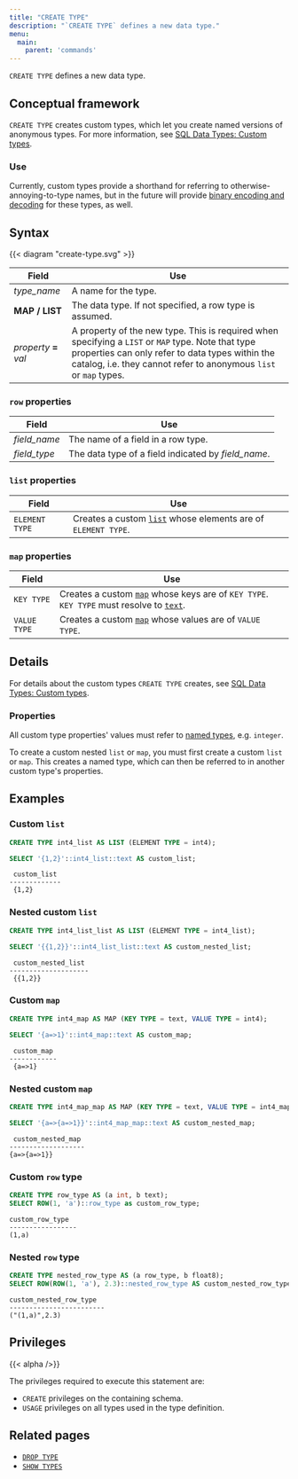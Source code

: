 ```yaml
---
title: "CREATE TYPE"
description: "`CREATE TYPE` defines a new data type."
menu:
  main:
    parent: 'commands'
---
```


`CREATE TYPE` defines a new data type.

## Conceptual framework

`CREATE TYPE` creates custom types, which let you create named versions of
anonymous types. For more information, see [SQL Data Types: Custom
types](../types/#custom-types).

### Use

Currently, custom types provide a shorthand for referring to
otherwise-annoying-to-type names, but in the future will provide [binary
encoding and decoding][binary] for these types, as well.

[binary]:https://github.com/MaterializeInc/materialize/issues/4628

## Syntax

{{< diagram "create-type.svg" >}}

 Field               | Use
---------------------|----------------------------------------------------------------------------------------------------------------------------------------------------------------
 _type&lowbar;name_  | A name for the type.
 **MAP / LIST**      | The data type. If not specified, a row type is assumed.
 _property_ **=** _val_ | A property of the new type. This is required when specifying a `LIST` or `MAP` type. Note that type properties can only refer to data types within the catalog, i.e. they cannot refer to anonymous `list` or `map` types.

### `row` properties

Field               | Use
--------------------|----------------------------------------------------
_field_name_        | The name of a field in a row type.
_field_type_        | The data type of a field indicated by _field_name_.

### `list` properties

Field | Use
-----|-----
`ELEMENT TYPE` | Creates a custom [`list`](../types/list) whose elements are of `ELEMENT TYPE`.

### `map` properties

Field | Use
-----|-----
`KEY TYPE` | Creates a custom [`map`](../types/map) whose keys are of `KEY TYPE`. `KEY TYPE` must resolve to [`text`](../types/text).
`VALUE TYPE` | Creates a custom [`map`](../types/map) whose values are of `VALUE TYPE`.

## Details

For details about the custom types `CREATE TYPE` creates, see [SQL Data Types:
Custom types](../types/#custom-types).

### Properties

All custom type properties' values must refer to [named types](/sql/types), e.g.
`integer`.

To create a custom nested `list` or `map`, you must first create a custom `list`
or `map`. This creates a named type, which can then be referred to in another
custom type's properties.

## Examples

### Custom `list`

```sql
CREATE TYPE int4_list AS LIST (ELEMENT TYPE = int4);

SELECT '{1,2}'::int4_list::text AS custom_list;
```
```
 custom_list
-------------
 {1,2}
```

### Nested custom `list`

```sql
CREATE TYPE int4_list_list AS LIST (ELEMENT TYPE = int4_list);

SELECT '{{1,2}}'::int4_list_list::text AS custom_nested_list;
```
```
 custom_nested_list
--------------------
 {{1,2}}
```

### Custom `map`

```sql
CREATE TYPE int4_map AS MAP (KEY TYPE = text, VALUE TYPE = int4);

SELECT '{a=>1}'::int4_map::text AS custom_map;
```
```
 custom_map
------------
 {a=>1}
```

### Nested custom `map`

```sql
CREATE TYPE int4_map_map AS MAP (KEY TYPE = text, VALUE TYPE = int4_map);

SELECT '{a=>{a=>1}}'::int4_map_map::text AS custom_nested_map;
```
```
 custom_nested_map
-------------------
{a=>{a=>1}}
```

### Custom `row` type
```sql
CREATE TYPE row_type AS (a int, b text);
SELECT ROW(1, 'a')::row_type as custom_row_type;
```
```
custom_row_type
-----------------
(1,a)
```

### Nested `row` type
```sql
CREATE TYPE nested_row_type AS (a row_type, b float8);
SELECT ROW(ROW(1, 'a'), 2.3)::nested_row_type AS custom_nested_row_type;
```
```
custom_nested_row_type
------------------------
("(1,a)",2.3)
```

## Privileges

{{< alpha />}}

The privileges required to execute this statement are:

- `CREATE` privileges on the containing schema.
- `USAGE` privileges on all types used in the type definition.

## Related pages

* [`DROP TYPE`](../drop-type)
* [`SHOW TYPES`](../show-types)
